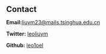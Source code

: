 <h1 id="contact"></h1>

<h2 style="margin: 60px 0px 10px;">Contact</h2>

<!-- <p><strong>Address:</strong> <a href="https://www.google.com/maps/place/Engineering+Building+II/@35.7718788,-78.674255,19.41z/data=!4m6!3m5!1s0x89acf59ddf9cbc51:0x6e61b8b2123bdb41!8m2!3d35.7719356!4d-78.674002!16s%2Fg%2F12lk1b1lb?entry=ttu">890 Oval Dr, Raleigh, NC 27606</a> -->
<!--
<br />
<strong>Office Location:</strong> xxxxx
-->
<strong>Email:</strong><email>liuym23@mails.tsinghua.edu.cn</email>

<strong>Twitter:</strong> <a href="https://x.com/leoliuym">leoliuym</a>

<strong>Github:</strong> <a href="https://github.com/leo1oel">leo1oel</a>